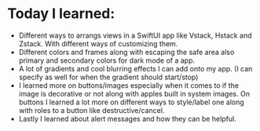 # Today I learned:

- Different ways to arrangs views in a SwiftUI app like Vstack, Hstack and Zstack. With different ways of customizing them.
- Different colors and frames along with escaping the safe area also primary and secondary colors for dark mode of a app.
- A lot of gradients and cool blurring effects I can add onto my app. (I can specify as well for when the gradient should start/stop)
- I learned more on buttons/images especially when it comes to if the image is decorative or not along with apples built in system images. On buttons I learned a lot more on different ways to style/label one along with roles to a button like destructive/cancel.
- Lastly I learned about alert messages and how they can be helpful.